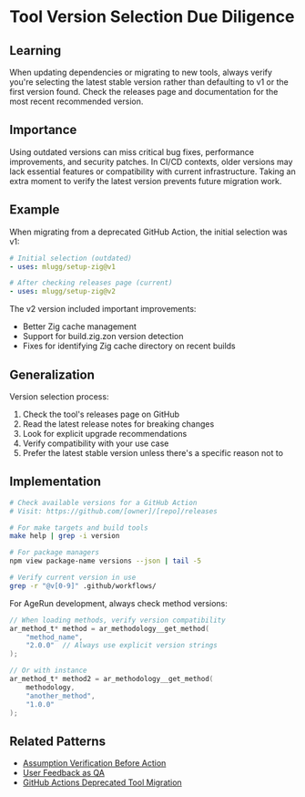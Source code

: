 # Tool Version Selection Due Diligence

## Learning
When updating dependencies or migrating to new tools, always verify you're selecting the latest stable version rather than defaulting to v1 or the first version found. Check the releases page and documentation for the most recent recommended version.

## Importance
Using outdated versions can miss critical bug fixes, performance improvements, and security patches. In CI/CD contexts, older versions may lack essential features or compatibility with current infrastructure. Taking an extra moment to verify the latest version prevents future migration work.

## Example
When migrating from a deprecated GitHub Action, the initial selection was v1:
```yaml
# Initial selection (outdated)
- uses: mlugg/setup-zig@v1

# After checking releases page (current)
- uses: mlugg/setup-zig@v2
```

The v2 version included important improvements:
- Better Zig cache management
- Support for build.zig.zon version detection
- Fixes for identifying Zig cache directory on recent builds

## Generalization
Version selection process:
1. Check the tool's releases page on GitHub
2. Read the latest release notes for breaking changes
3. Look for explicit upgrade recommendations
4. Verify compatibility with your use case
5. Prefer the latest stable version unless there's a specific reason not to

## Implementation
```bash
# Check available versions for a GitHub Action
# Visit: https://github.com/[owner]/[repo]/releases

# For make targets and build tools
make help | grep -i version

# For package managers
npm view package-name versions --json | tail -5

# Verify current version in use
grep -r "@v[0-9]" .github/workflows/
```

For AgeRun development, always check method versions:
```c
// When loading methods, verify version compatibility
ar_method_t* method = ar_methodology__get_method(
    "method_name", 
    "2.0.0"  // Always use explicit version strings
);

// Or with instance
ar_method_t* method2 = ar_methodology__get_method(
    methodology,
    "another_method",
    "1.0.0"
);
```

## Related Patterns
- [Assumption Verification Before Action](assumption-verification-before-action.md)
- [User Feedback as QA](user-feedback-as-qa.md)
- [GitHub Actions Deprecated Tool Migration](github-actions-deprecated-tool-migration.md)